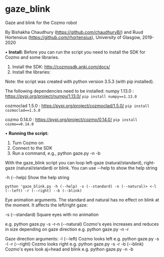 # gaze_blink
Gaze and blink for the Cozmo robot

By Bishakha Chaudhury (https://github.com/chaudhuryB/) and Ruud Hortensius (https://github.com/rhortensius), University of Glasgow, 2019-2020

•	**Install:**
Before you can run the script you need to install the SDK for Cozmo and some libraries.
1.	Install the SDK: http://cozmosdk.anki.com/docs/ 
2.	Install the libraries: 

Note: the script was created with python version 3.5.3 (with pip installed). 

The following dependencies need to be installed:
numpy 1.13.0    : https://pypi.org/project/numpy/1.13.0/
```pip install numpy==1.13.0```   

cozmoclad 1.5.0 : https://pypi.org/project/cozmoclad/1.5.0/
```pip install cozmoclad==1.5.0```   

cozmo 0.14.0    : https://pypi.org/project/cozmo/0.14.0/
```pip install cozmo==0.14.0```   



•	**Running the script:**
1.	Turn Cozmo on
2.	Connect to the SDK
3.	Run a command, e.g., python gaze.py -n -b

With the gaze_blink script you can loop left-gaze (natural/standard), right-gaze (natural/standard) or blink. You can use --help to show the help string

-h (--help)				Show the help string

```python 'gaze_blink.py -h (--help) -s (--standard) -n (--natural)> <-l (--left) -r (--right) --b (--blink)```

Eye animation arguments. The standard and natural has no effect on blink at the moment. It affects the left/right gaze:

-s (--standard)				Square eyes with no animation
                   
e.g. python gaze.py -s -r-n (--natural)	Cozmo's eyes increases and reduces in size depending on gaze direction 
e.g. python gaze.py -n -r


Gaze direction arguments:
-l (--left)    					Cozmo looks left
e.g. python gaze.py -s -l -r (--right)		Cozmo looks right
e.g. python gaze.py -s -r -b (--blink)		Cozmo's eyes look aj=head and blink
e.g. python gaze.py -n -b


